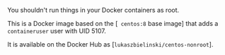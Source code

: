 You shouldn't run things in your Docker containers as root.

This is a Docker image based on the [` centos:8` base
image] that adds a
`containeruser` user with UID 5107.

It is available on the Docker Hub as
[`lukaszbielinski/centos-nonroot`].
